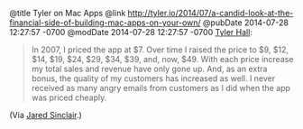 @title Tyler on Mac Apps
@link http://tyler.io/2014/07/a-candid-look-at-the-financial-side-of-building-mac-apps-on-your-own/
@pubDate 2014-07-28 12:27:57 -0700
@modDate 2014-07-28 12:27:57 -0700
<a href="http://tyler.io/2014/07/a-candid-look-at-the-financial-side-of-building-mac-apps-on-your-own/">Tyler Hall</a>:

>In 2007, I priced the app at $7. Over time I raised the price to $9, $12, $14, $19, $24, $29, $34, $39, and, now, $49. With each price increase my total sales and revenue have only gone up. And, as an extra bonus, the quality of my customers has increased as well. I never received as many angry emails from customers as I did when the app was priced cheaply.

(Via <a href="http://blog.jaredsinclair.com/post/93133387455/tyler-halls-candid-look-at-the-financial-side-of">Jared Sinclair</a>.)
